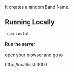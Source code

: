 It creates a random Band Name.

## Running Locally

```
 npm install
```

#### Run the server

open your browser and go to

http://localhost:3000

